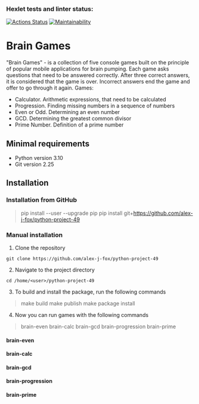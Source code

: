### Hexlet tests and linter status:
[![Actions Status](https://github.com/alex-j-fox/python-project-49/workflows/hexlet-check/badge.svg)](https://github.com/alex-j-fox/python-project-49/actions)
[![Maintainability](https://api.codeclimate.com/v1/badges/18c0c2091ab98fe8e4d6/maintainability)](https://codeclimate.com/github/alex-j-fox/python-project-49/maintainability)

# Brain Games

"Brain Games" - is a collection of five console games built on the principle of popular mobile applications for brain pumping. Each game asks questions that need to be answered correctly. After three correct answers, it is considered that the game is over. Incorrect answers end the game and offer to go through it again. Games:

- Calculator. Arithmetic expressions, that need to be calculated
- Progression. Finding missing numbers in a sequence of numbers
- Even or Odd. Determining an even number
- GCD. Determining the greatest common divisor
- Prime Number. Definition of a prime number

## Minimal requirements

- Python version 3.10
- Git version 2.25

## Installation

### Installation from GitHub

> pip install --user --upgrade pip
> pip install git+https://github.com/alex-j-fox/python-project-49

### Manual installation

1. Clone the repository

`git clone https://github.com/alex-j-fox/python-project-49`

2. Navigate to the project directory 

`cd /home/<user>/python-project-49`

3. To build and install the package, run the following commands 

> make build
> make publish
> make package install

<script async id="asciicast-606049" src="https://asciinema.org/a/606049.js"></script>

4. Now you can run games with the following commands

> brain-even
> brain-calc
> brain-gcd
> brain-progression
> brain-prime

#### brain-even
<script async id="asciicast-606051" src="https://asciinema.org/a/606051.js"></script>

#### brain-calc
<script async id="asciicast-606050" src="https://asciinema.org/a/606050.js"></script>

#### brain-gcd
<script async id="asciicast-605298" src="https://asciinema.org/a/605298.js"></script>

#### brain-progression
<script async id="asciicast-605607" src="https://asciinema.org/a/605607.js"></script>

#### brain-prime
<script async id="asciicast-605697" src="https://asciinema.org/a/605697.js"></script>

